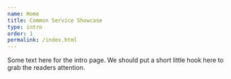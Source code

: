 ```yaml
---
name: Home
title: Common Service Showcase
type: intro
order: 1
permalink: /index.html
---
```

Some text here for the intro page. We should put a short little hook here to grab the readers attention.
